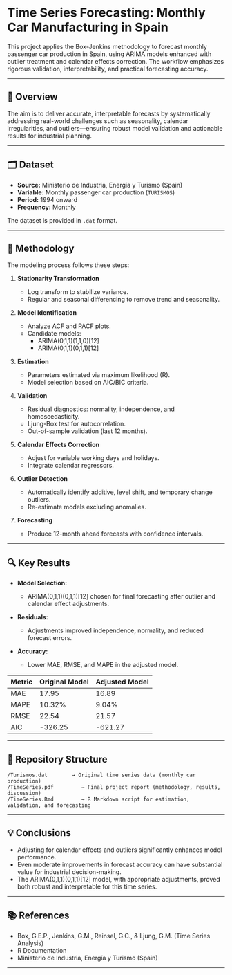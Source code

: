 # Time Series Forecasting: Monthly Car Manufacturing in Spain

This project applies the Box-Jenkins methodology to forecast monthly passenger car production in Spain, using ARIMA models enhanced with outlier treatment and calendar effects correction. The workflow emphasizes rigorous validation, interpretability, and practical forecasting accuracy.

---

## 📄 Overview

The aim is to deliver accurate, interpretable forecasts by systematically addressing real-world challenges such as seasonality, calendar irregularities, and outliers—ensuring robust model validation and actionable results for industrial planning.

---

## 🗂️ Dataset

- **Source:** Ministerio de Industria, Energía y Turismo (Spain)
- **Variable:** Monthly passenger car production (`TURISMOS`)
- **Period:** 1994 onward
- **Frequency:** Monthly

The dataset is provided in `.dat` format.

---

## 🧪 Methodology

The modeling process follows these steps:

1. **Stationarity Transformation**
   - Log transform to stabilize variance.
   - Regular and seasonal differencing to remove trend and seasonality.

2. **Model Identification**
   - Analyze ACF and PACF plots.
   - Candidate models:  
     - ARIMA(0,1,1)(1,1,0)[12]  
     - ARIMA(0,1,1)(0,1,1)[12]

3. **Estimation**
   - Parameters estimated via maximum likelihood (R).
   - Model selection based on AIC/BIC criteria.

4. **Validation**
   - Residual diagnostics: normality, independence, and homoscedasticity.
   - Ljung-Box test for autocorrelation.
   - Out-of-sample validation (last 12 months).

5. **Calendar Effects Correction**
   - Adjust for variable working days and holidays.
   - Integrate calendar regressors.

6. **Outlier Detection**
   - Automatically identify additive, level shift, and temporary change outliers.
   - Re-estimate models excluding anomalies.

7. **Forecasting**
   - Produce 12-month ahead forecasts with confidence intervals.

---

## 🔍 Key Results

- **Model Selection:**  
  - ARIMA(0,1,1)(0,1,1)[12] chosen for final forecasting after outlier and calendar effect adjustments.

- **Residuals:**  
  - Adjustments improved independence, normality, and reduced forecast errors.

- **Accuracy:**  
  - Lower MAE, RMSE, and MAPE in the adjusted model.

| Metric   | Original Model | Adjusted Model |
|----------|----------------|----------------|
| MAE      | 17.95          | 16.89          |
| MAPE     | 10.32%         | 9.04%          |
| RMSE     | 22.54          | 21.57          |
| AIC      | -326.25        | -621.27        |

---

## 📂 Repository Structure

```
/Turismos.dat        → Original time series data (monthly car production)
/TimeSeries.pdf         → Final project report (methodology, results, discussion)
/TimeSeries.Rmd         → R Markdown script for estimation, validation, and forecasting
```

---

## 💡 Conclusions

- Adjusting for calendar effects and outliers significantly enhances model performance.
- Even moderate improvements in forecast accuracy can have substantial value for industrial decision-making.
- The ARIMA(0,1,1)(0,1,1)[12] model, with appropriate adjustments, proved both robust and interpretable for this time series.

---

## 📚 References

- Box, G.E.P., Jenkins, G.M., Reinsel, G.C., & Ljung, G.M. (Time Series Analysis)
- R Documentation
- Ministerio de Industria, Energía y Turismo (Spain)

---
